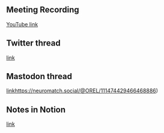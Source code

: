 ## Meeting Recording

[YouTube link](https://youtu.be/oq0trdGgH3M)

## Twitter thread

[link](https://twitter.com/Orthogonal_Lab/status/1728597517187576108)

## Mastodon thread

[link](https://neuromatch.social/@OREL/111474429466468886)https://neuromatch.social/@OREL/111474429466468886)

## Notes in Notion

[link](---)
